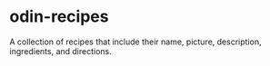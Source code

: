 # odin-recipes
A collection of recipes that include their name, picture, description, ingredients, and directions.
